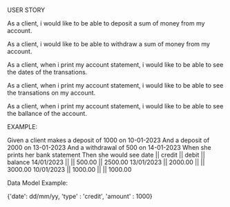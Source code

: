 USER STORY

As a client, i would like to be able to deposit a sum of money from my account.

As a client, i would like to be able to withdraw a sum of money from my account.

As a client, when i print my account statement, i would like to be able to see the dates of the transations.

As a client, when i print my account statement, i would like to be able to see the transations on my account.

As a client, when i print my account statement, i would like to be able to see the ballance of the account.

EXAMPLE:

Given a client makes a deposit of 1000 on 10-01-2023
And a deposit of 2000 on 13-01-2023
And a withdrawal of 500 on 14-01-2023
When she prints her bank statement
Then she would see
date || credit || debit || balance
14/01/2023 || || 500.00 || 2500.00
13/01/2023 || 2000.00 || || 3000.00
10/01/2023 || 1000.00 || || 1000.00


Data Model Example:

{'date': dd/mm/yy, 'type' : 'credit', 'amount' : 1000}


